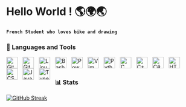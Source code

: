 # Hello World ! 🌎🌍🌏

**`French Student who loves bike and drawing`**

### 🧰 Languages and Tools

<img align="left" alt="Git" width="30px" style="padding-right:10px;" src="![image](https://github.com/KoganeShiro/KoganeShiro/assets/126095786/901bfb31-9362-4414-b557-443ecad9b8c6)" />
<img align="left" alt="GitHub" width="30px" style="padding-right:10px;" src="![image](https://github.com/KoganeShiro/KoganeShiro/assets/126095786/de5a13eb-c287-42dd-a211-0c398c7b4980)" />
<img align="left" alt="Linux" width="30px" style="padding-right:10px;" src="![image](https://github.com/KoganeShiro/KoganeShiro/assets/126095786/21dfabab-c55b-4c22-9aee-9353114b1f07)" />
<img align="left" alt="Bash" width="30px" style="padding-right:10px;" src="![image](https://github.com/KoganeShiro/KoganeShiro/assets/126095786/1f2f5cca-4300-44b1-8e23-bc745cb8191f)" />
<img align="left" alt="Powershell" width="30px" style="padding-right:10px;" src="![image](https://github.com/KoganeShiro/KoganeShiro/assets/126095786/cc9f8848-8b41-47c8-b7f7-de9cf2d091c4)" />
<img align="left" alt="Vim" width="30px" style="padding-right:10px;" src="![image](https://github.com/KoganeShiro/KoganeShiro/assets/126095786/3db49502-42fd-46ab-99de-fe5125dd9c6d)" />

<img align="left" alt="Python" width="30px" style="padding-right:10px;" src="![image](https://github.com/KoganeShiro/KoganeShiro/assets/126095786/38b08035-44b2-4721-ac09-544ad28cad04)" />
<img align="left" alt="C" width="30px" style="padding-right:10px;" src="![image](https://github.com/KoganeShiro/KoganeShiro/assets/126095786/4e5e85ff-bf60-4e01-8e5c-af07f3c9bf9b)" />
<img align="left" alt="C++" width="30px" style="padding-right:10px;" src="![image](https://github.com/KoganeShiro/KoganeShiro/assets/126095786/e73417f7-a343-4caa-9f15-1b941ed68dfa)" />
<img align="left" alt="C#" width="30px" style="padding-right:10px;" src="![image](https://github.com/KoganeShiro/KoganeShiro/assets/126095786/4e5e85ff-bf60-4e01-8e5c-af07f3c9bf9b)" />
<img align="left" alt="HTML" width="30px" style="padding-right:10px;" src="![image](https://github.com/KoganeShiro/KoganeShiro/assets/126095786/b1514226-0f57-4cd7-9d7b-3505dbd58217)" />
<img align="left" alt="CSS" width="30px" style="padding-right:10px;" src="![image](https://github.com/KoganeShiro/KoganeShiro/assets/126095786/cb8bfd34-3c72-456c-b9d9-94c93c632431)" />
<img align="left" alt="JavaScript" width="30px" style="padding-right:10px;" src="![image](https://github.com/KoganeShiro/KoganeShiro/assets/126095786/22511321-a560-4252-8f7e-0e18df230a15)" />
<img align="left" alt="TypeScript" width="30px" style="padding-right:10px;" src="![image](https://github.com/KoganeShiro/KoganeShiro/assets/126095786/6d7e4fb4-320e-4dc1-b9cc-1578acfaa421)
" />

<br />

#

### 📊 Stats

<!-- ![KoganeShiro's GitHub stats](https://github-readme-stats.vercel.app/api?username=KoganeShiro&show_icons=true&theme=radical) -->

[![GitHub Streak](https://streak-stats.demolab.com?user=KoganeShiro&theme=shadow-blue&date_format=M%20j%5B%2C%20Y%5D&card_width=538)](https://git.io/streak-stats)

#
